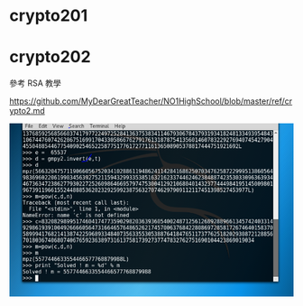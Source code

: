 # crypto201

# crypto202

參考 RSA 教學

https://github.com/MyDearGreatTeacher/NO1HighSchool/blob/master/ref/crypto2.md

![yourdearstudenthomework](/picture/c202.PNG)
